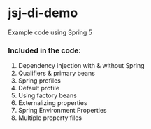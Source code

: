 # jsj-di-demo
Example code using Spring 5


### Included in the code:
1. Dependency injection with & without Spring
2. Qualifiers & primary beans
3. Spring profiles
4. Default profile
5. Using factory beans
6. Externalizing properties
7. Spring Environment Properties
8. Multiple property files
